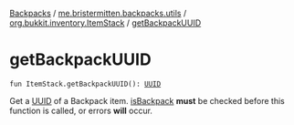 [Backpacks](../../index.md) / [me.bristermitten.backpacks.utils](../index.md) / [org.bukkit.inventory.ItemStack](index.md) / [getBackpackUUID](./get-backpack-u-u-i-d.md)

# getBackpackUUID

`fun ItemStack.getBackpackUUID(): `[`UUID`](https://docs.oracle.com/javase/6/docs/api/java/util/UUID.html)

Get a [UUID](https://docs.oracle.com/javase/6/docs/api/java/util/UUID.html) of a Backpack item.
[isBackpack](is-backpack.md) **must** be checked before this function is called, or errors **will** occur.

